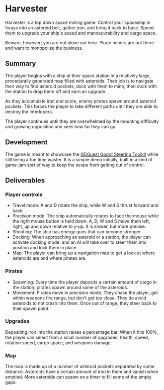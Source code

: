 # Harvester #

Harvester is a top down space mining game. Control your spaceship in forays into an asteroid belt, gather iron, and bring it back to base. Spend them to upgrade your ship's speed and manoeuvrability and cargo space.

Beware, however; you are not alone out here. Pirate miners are out there and want to monopolize the business.

## Summary ##

The player begins with a ship at their space station in a relatively large, procedurally generated map filled with asteroids. Their job is to navigate their way to find asteroid pockets, dock with them to mine, then dock with the station to drop them off and earn an upgrade.

As they accumulate iron and score, enemy pirates spawn around asteroid pockets. This forces the player to take different paths until they are able to destroy the interlopers.

The player continues until they are overwhelmed by the mounting difficulty and growing opposition and sees how far they can go.

## Development ##

The game is meant to showcase the [GDQuest Godot Steering Toolkit](https://github.com/GDQuest/godot-steering-toolkit) while still being a fun time waster. It is a simple demo initially, built in a kind of game-jam sort of way to keep the scope from getting out of control.

## Deliverables ##

### Player controls ###

- Travel mode: A and D rotate the ship, while W and S thrust forward and back
- Precision mode: The ship automatically rotates to face the mouse while the right mouse button is held down. A, D, W and S move them left, right, up and down relative to y-up. It is slower, but more precise.
- Shooting: The ship has energy guns that can become stronger
- Docking: When approaching an asteroid or a station, the player can activate docking mode, and an AI will take over to steer them into position and lock them in place.
- Map: The player can bring up a navigation map to get a look at where asteroids are and where pirates are.

### Pirates ###

- Spawning: Every time the player deposits a certain amount of cargo in the station, pirates spawn around some of the asteroids.
- Movement: Pirates move in precision mode. They chase the player, get within weapons fire range, but don't get too close. They do avoid asteroids to not crash into them. Once out of range, they steer back to their spawn point.

### Upgrades ###

Depositing iron into the station raises a percentage bar. When it hits 100%, the player can select from a small number of upgrades: health, speed, rotation speed, cargo space, and weapons damage.

### Map ###

The map is made up of a number of asteroid pockets separated by some distance. Asteroids have a certain amount of iron in them and vanish when emptied. More asteroids can spawn on a timer to fill some of the empty gaps.